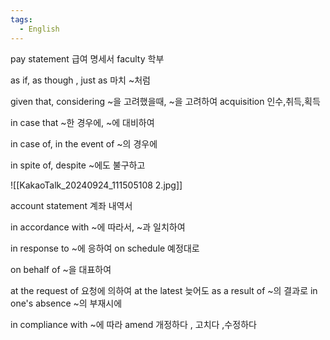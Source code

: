 ```yaml
---
tags:
  - English
---
```

pay statement 급여 명세서
faculty 학부

as if, as though , just as  마치 ~처럼

given that, considering ~을 고려했을때, ~을 고려하여
acquisition 인수,취득,획득

in case that ~한 경우에, ~에 대비하여

in case of, in the event of  ~의 경우에

in spite of, despite ~에도 불구하고 

![[KakaoTalk_20240924_111505108 2.jpg]]

account statement 계좌 내역서

in accordance with ~에 따라서, ~과 일치하여

in response to ~에 응하여
on schedule 예정대로

on behalf of ~을 대표하여

at the request of 요청에 의하여
at the latest 늦어도
as a result of ~의 결과로
in one's absence ~의 부재시에

in compliance with ~에 따라
amend 개정하다 , 고치다 ,수정하다